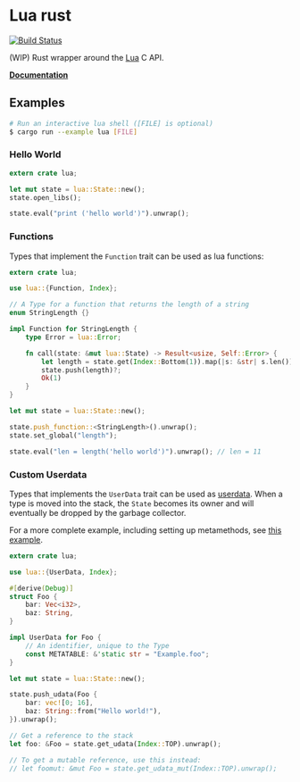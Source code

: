 # Lua rust

[![Build Status](https://travis-ci.org/germangb/lua-rs.svg?branch=master)](https://travis-ci.org/germangb/lua-rs)

(WIP) Rust wrapper around the [Lua](https://www.lua.org/) C API.

**[Documentation](https://germangb.github.io/lua-rs/)**

## Examples

```bash
# Run an interactive lua shell ([FILE] is optional)
$ cargo run --example lua [FILE]
```

### Hello World

```rust
extern crate lua;

let mut state = lua::State::new();
state.open_libs();

state.eval("print ('hello world')").unwrap();
```

### Functions

Types that implement the `Function` trait can be used as lua functions:

```rust
extern crate lua;

use lua::{Function, Index};

// A Type for a function that returns the length of a string
enum StringLength {}

impl Function for StringLength {
    type Error = lua::Error;

    fn call(state: &mut lua::State) -> Result<usize, Self::Error> {
        let length = state.get(Index::Bottom(1)).map(|s: &str| s.len())?;
        state.push(length)?;
        Ok(1)
    }
}

let mut state = lua::State::new();

state.push_function::<StringLength>().unwrap();
state.set_global("length");

state.eval("len = length('hello world')").unwrap(); // len = 11
```

### Custom Userdata

Types that implements the `UserData` trait can be used as [userdata](https://www.lua.org/pil/28.1.html). When a type is moved into the stack, the `State` becomes its owner and will eventually be dropped by the garbage collector.

For a more complete example, including setting up metamethods, see [this example](./examples/lib/vector.rs).

```rust
extern crate lua;

use lua::{UserData, Index};

#[derive(Debug)]
struct Foo {
    bar: Vec<i32>,
    baz: String,
}

impl UserData for Foo {
    // An identifier, unique to the Type
    const METATABLE: &'static str = "Example.foo";
}

let mut state = lua::State::new();

state.push_udata(Foo {
    bar: vec![0; 16],
    baz: String::from("Hello world!"),
}).unwrap();

// Get a reference to the stack
let foo: &Foo = state.get_udata(Index::TOP).unwrap();

// To get a mutable reference, use this instead:
// let foomut: &mut Foo = state.get_udata_mut(Index::TOP).unwrap();
```
